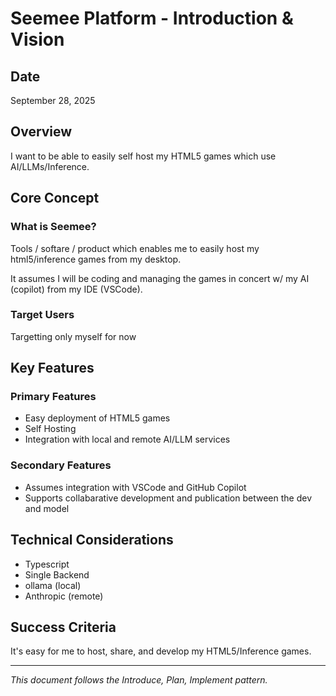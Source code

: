# Seemee Platform - Introduction & Vision

## Date
September 28, 2025

## Overview

I want to be able to easily self host my HTML5 games which use AI/LLMs/Inference.

## Core Concept

### What is Seemee?

Tools / softare / product which enables me to easily host my html5/inference games from my desktop.

It assumes I will be coding and managing the games in concert w/ my AI (copilot) from my IDE (VSCode).

### Target Users

Targetting only myself for now

## Key Features

### Primary Features

- Easy deployment of HTML5 games
- Self Hosting
- Integration with local and remote AI/LLM services

### Secondary Features

- Assumes integration with VSCode and GitHub Copilot
- Supports collabarative development and publication between the dev and model

## Technical Considerations

- Typescript
- Single Backend
- ollama (local)
- Anthropic (remote)

## Success Criteria

It's easy for me to host, share, and develop my HTML5/Inference games.


---

*This document follows the Introduce, Plan, Implement pattern.*